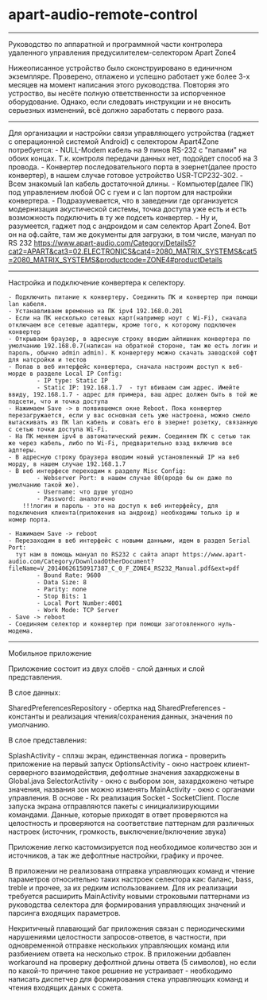 # apart-audio-remote-control

****
Руководство по аппаратной и программной части контролера удаленного управления предусилителем-селектором Apart Zone4

Нижеописанное устройство было сконструировано в единичном экземпляре. Проверено, отлажено и успешно работает уже более 3-х месяцев на момент написания этого руководства. 
Повторяя это устроство, вы несёте полную ответственности за испорченное оборудование. Однако, если следовать инструкции и не вносить серьезных изменений, всё должно заработать с первого раза.

****
Для организации и настройки связи управляющего устройства (гаджет с операционной системой Android) с селектором Apart4Zone потребуется:
	- NULL-Modem кабель на 9 пинов RS-232 с "папами" на обоих концах. Т.к. контроля передачи данных нет, подойдет способ на 3 провода. 
	- Конвертер последовательного порта в эзернет(далее просто конвертер), в нашем случае готовое устройство USR-TCP232-302. 
	- Всем знакомый lan кабель достаточной длины.
	- Компьютер(далее ПК) под управлением любой ОС с гуем и с lan портом для настройки конвертера.
	- Подразумевается, что в заведении где организуется модернизация акустической системы, точка доступа уже есть и есть возможность подключить в ту же подсеть конвертер.
	- Ну и, разумеется, гаджет под с андроидом и сам селектор Apart Zone4. Вот он на оф.сайте, там же документы для загрузки, в том числе, мануал по RS 232 https://www.apart-audio.com/Category/Details5?cat2=APART&cat3=02.ELECTRONICS&cat4=2080_MATRIX_SYSTEMS&cat5=2080_MATRIX_SYSTEMS&productcode=ZONE4#productDetails

****
Настройка и подключение конвертера к селектору. 

	- Подключить питание к конвертеру. Соединить ПК и конвертер при помощи lan кабеля.
	- Устанавливаем временно на ПК ipv4 192.168.0.201 
	- Если на ПК несколько сетевых карт(например ноут с Wi-Fi), сначала отключаем все сетевые адаптеры, кроме того, к которому подключен конвертер
	- Открываем браузер, в адресную строку вводим айпишник конвертера по умолчанию 192.168.0.7(написан на обратной стороне, там же есть логин и пароль, обычно admin admin). К конвертеру можно скачать заводской софт для натсройки и тестов
	- Попав в веб интерфейс конвертера, сначала настроим доступ к веб-морде в разделе Local IP Config:
			- IP type: Static IP   
			- Static IP: 192.168.1.7  - тут вбиваем сам адрес. Имейте ввиду, 192.168.1.7 - адрес для примера, ваш адрес должен быть в той же подсети, что и точка доступа
	- Нажимаем Save -> в появившемся окне Reboot. Пока конвертер перезагружается, если у вас основная сеть уже настроена, можно смело вытаскивать из ПК lan кабель и совать его в эзернет розетку, связанную с сетью точки доступа Wi-Fi. 
	- На ПК меняем ipv4 в автоматический режим. Соединяем ПК с сетью так же через кабель, либо по Wi-Fi, предварительно взад включив все адптеры.
	- В адресную строку браузера вводим новый установленный IP на веб морду, в нашем случае 192.168.1.7
	- В веб интерфесе переходим к разделу Misc Config:
			- Webserver Port: в нашем случае 80(вроде бы он даже по умолчанию такой же). 
			- Username: что душе угодно
			- Password: аналогично
		!!!логин и пароль - это на доступ к веб интерфейсу, для подключения клиента(приложения на андроид) необходимы только ip и номер порта. 

	- Нажимаем Save -> reboot
	- Перезаходим в веб интерфейс с новыми данными, идем в раздел Serial Port: 
	  тут нам в помощь мануал по RS232 с сайта апарт https://www.apart-audio.com/Category/DownloadOtherDocument?fileName=V_20140626150917387_C_0_F_ZONE4_RS232_Manual.pdf&ext=pdf
			- Bound Rate: 9600  
			- Data Size: 8 
			- Parity: none
			- Stop Bits: 1
			- Local Port Number:4001 
			- Work Mode: TCP Server
	- Save -> reboot
	- Соединяем селектор и конвертер при помощи заготовленного нуль-модема.

****
Мобильное приложение

Приложение состоит из двух слоёв - слой данных и слой представления.

В слое данных:

SharedPreferencesRepository - обертка над SharedPreferences - константы и реализация чтения/сохранения данных, значения по умолчанию.

В слое представления:

SplashActivity - сплэш экран, единственная логика - проверить приложение на первый запуск
OptionsActivity - окно настроек клиент-серверного взаимодействия, дефолтные значения захардкожены в Global.java
SelectorActivity - окно с выбором зон, захардкожено четыре значения, названия зон можно изменять
MainActivity - окно с органами управления. В основе - Rx реализация Socket - SocketClient. После запуска экрана отправляются пакеты с инициализирующими командами. Данные, которые приходят в ответ проверяются на целостность и проверяются на соответствие паттернам для различных настроек (источник, громкость, выключение/включение звука)

Приложение легко кастомизируется под необходимое количество зон и источников, а так же дефолтные настройки, графику и прочее.

В приложении не реализована отправка управляющих команд и чтение параметров относительно таких настроек селектора как: баланс, bass, treble и прочее, за их редким использованием. Для их реализации требуется расширить MainActivity новыми строковыми паттернами из руководства селектора для формирования управляющих значений и парсинга входящих параметров.

Некритичный плавающий баг приложения связан с периодическими нарушениями целостности запросов-ответов, в частности, при одновременной отправке нескольких управляющих команд или разбиением ответа на несколько строк. В приложении добавлен workaround на проверку дефолтной длины ответа (5 символов), но если по какой-то причине такое решение не устраивает - необходимо написать диспетчер для формирования стека управляющих команд и чтения входящих даных с сокета.
